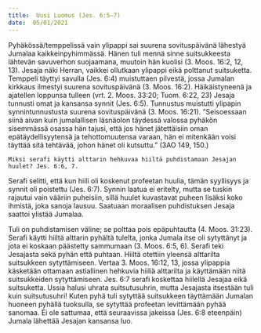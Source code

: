 ```yaml
---
title:  Uusi Luomus (Jes. 6:5–7)
date:  05/01/2021
---
```


Pyhäkössä/temppelissä vain ylipappi sai suurena sovituspäivänä lähestyä Jumalaa kaikkeinpyhimmässä. Hänen tuli mennä sinne suitsukkeesta lähtevän savuverhon suojaamana, muutoin hän kuolisi (3. Moos. 16:2, 12, 13). Jesaja näki Herran, vaikkei ollutkaan ylipappi eikä polttanut suitsuketta. Temppeli täyttyi savulla (Jes. 6:4) muistuttaen pilvestä, jossa Jumalan kirkkaus ilmestyi suurena sovituspäivänä (3. Moos. 16:2). Häikäistyneenä ja ajatellen loppunsa tulleen (vrt.         2. Moos. 33:20; Tuom. 6:22, 23) Jesaja tunnusti omat ja kansansa synnit (Jes. 6:5). Tunnustus muistutti ylipapin synnintunnustusta suurena sovituspäivänä (3. Moos. 16:21). ”Seisoessaan siinä aivan kuin jumalallisen läsnäolon täydessä valossa pyhäkön sisemmässä osassa hän tajusi, että jos hänet jätettäisiin oman epätäydellisyytensä ja tehottomuutensa varaan, hän ei mitenkään voisi täyttää sitä tehtävää, johon hänet oli kutsuttu.” (3AO 149, 150.)

`Miksi serafi käytti alttarin hehkuvaa hiiltä puhdistamaan Jesajan huulet? Jes. 6:6, 7.`

Serafi selitti, että kun hiili oli koskenut profeetan huulia, tämän syyllisyys ja synnit oli poistettu (Jes. 6:7). Synnin laatua ei eritelty, mutta se tuskin rajautui vain vääriin puheisiin, sillä huulet kuvastavat puheen lisäksi koko ihmistä, joka sanoja lausuu. Saatuaan moraalisen puhdistuksen Jesaja saattoi ylistää Jumalaa.

Tuli on puhdistamisen väline; se polttaa pois epäpuhtautta (4. Moos. 31:23). Serafi käytti hiiltä alttarin pyhältä tulelta, jonka Jumala itse oli sytyttänyt ja jota ei koskaan päästetty sammumaan (3. Moos. 6:5, 6). Serafi teki Jesajasta sekä pyhän että puhtaan. Hiiltä otettiin yleensä alttarilta suitsukkeen sytyttämiseen. Vertaa 3. Moos. 16:12, 13, jossa ylipappia käsketään ottamaan astiallinen hehkuvia hiiliä alttarilta ja käyttämään niitä suitsukkeiden sytyttämiseen. Jes. 6:7 serafi koskettaa hiilellä Jesajaa eikä suitsuketta. Ussia halusi uhrata suitsutusuhrin, mutta Jesajasta itsestään tuli kuin suitsutusuhri! Kuten pyhä tuli sytyttää suitsukkeen täyttämään Jumalan huoneen pyhällä tuoksulla, se sytyttää profeetan levittämään pyhää sanomaa. Ei ole sattumaa, että seuraavissa jakeissa (Jes. 6:8 eteenpäin) Jumala lähettää Jesajan kansansa luo.